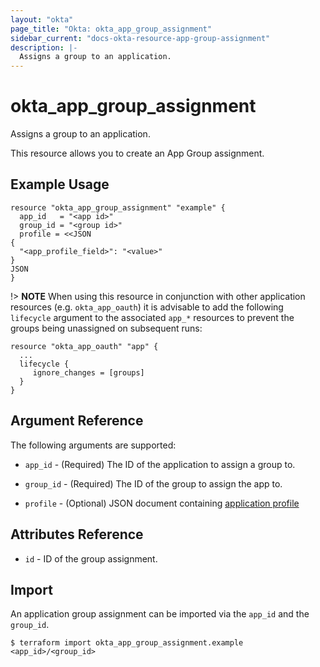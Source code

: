 ```yaml
---
layout: "okta"
page_title: "Okta: okta_app_group_assignment"
sidebar_current: "docs-okta-resource-app-group-assignment"
description: |-
  Assigns a group to an application.
---
```


# okta_app_group_assignment

Assigns a group to an application.

This resource allows you to create an App Group assignment.

## Example Usage

```hcl
resource "okta_app_group_assignment" "example" {
  app_id   = "<app id>"
  group_id = "<group id>"
  profile = <<JSON
{
  "<app_profile_field>": "<value>"
}
JSON
}

```
!> **NOTE** When using this resource in conjunction with other application resources (e.g. `okta_app_oauth`) it is advisable to add the following `lifecycle` argument to the associated `app_*` resources to prevent the groups being unassigned on subsequent runs:

```hcl
resource "okta_app_oauth" "app" {
  ...
  lifecycle {
     ignore_changes = [groups]
  }
}
```

## Argument Reference

The following arguments are supported:

* `app_id` - (Required) The ID of the application to assign a group to.

* `group_id` - (Required) The ID of the group to assign the app to.

* `profile` - (Optional) JSON document containing [application profile](https://developer.okta.com/docs/reference/api/apps/#profile-object)

## Attributes Reference

* `id` - ID of the group assignment.

## Import

An application group assignment can be imported via the `app_id` and the `group_id`.

```
$ terraform import okta_app_group_assignment.example <app_id>/<group_id>
```
